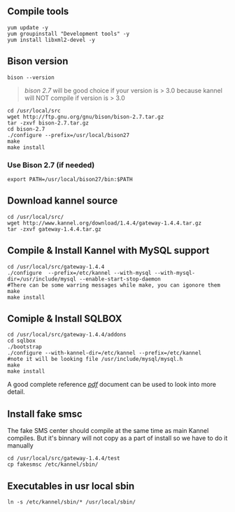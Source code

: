 ## Compile tools
```
yum update -y
yum groupinstall "Development tools" -y
yum install libxml2-devel -y
```
## Bison version
`bison --version`

> *bison 2.7* will be good choice if your version is > 3.0 because kannel will NOT compile if version is > 3.0
```
cd /usr/local/src
wget http://ftp.gnu.org/gnu/bison/bison-2.7.tar.gz
tar -zxvf bison-2.7.tar.gz
cd bison-2.7
./configure --prefix=/usr/local/bison27
make
make install
```

### Use Bison 2.7 (if needed)
`export PATH=/usr/local/bison27/bin:$PATH`

## Download kannel source
```
cd /usr/local/src/
wget http://www.kannel.org/download/1.4.4/gateway-1.4.4.tar.gz
tar -zxvf gateway-1.4.4.tar.gz
```

## Compile & Install Kannel with MySQL support
```
cd /usr/local/src/gateway-1.4.4
./configure  --prefix=/etc/kannel --with-mysql --with-mysql-dir=/usr/include/mysql --enable-start-stop-daemon
#There can be some warring messages while make, you can igonore them
make
make install
```
## Comiple & Install SQLBOX
```
cd /usr/local/src/gateway-1.4.4/addons
cd sqlbox
./bootstrap
./configure --with-kannel-dir=/etc/kannel --prefix=/etc/kannel
#note it will be looking file /usr/include/mysql/mysql.h
make
make install
```
A good complete reference *[pdf](https://sourceforge.net/p/kannelappliance/wiki/Configuration/attachment/sqlbox-userguide.pdf)* document can be used to look into more detail.


## Install fake smsc
The fake SMS center should compile at the same time as main Kannel compiles. But it's binnary will not copy as a part of install so we have to do it manually
```
cd /usr/local/src/gateway-1.4.4/test
cp fakesmsc /etc/kannel/sbin/
```
## Executables in usr local sbin
`ln -s /etc/kannel/sbin/* /usr/local/sbin/`
